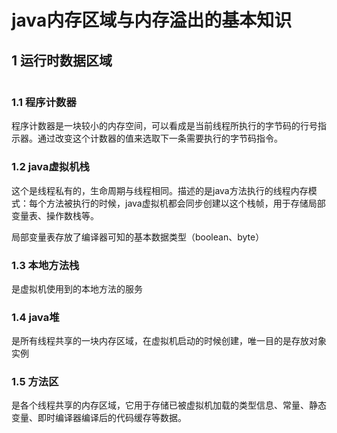 # java内存区域与内存溢出的基本知识

## 1 运行时数据区域

  



![]()





### 1.1 程序计数器

  程序计数器是一块较小的内存空间，可以看成是当前线程所执行的字节码的行号指示器。通过改变这个计数器的值来选取下一条需要执行的字节码指令。

### 1.2  java虚拟机栈

  这个是线程私有的，生命周期与线程相同。描述的是java方法执行的线程内存模式：每个方法被执行的时候，java虚拟机都会同步创建以这个栈帧，用于存储局部变量表、操作数栈等。

  局部变量表存放了编译器可知的基本数据类型（boolean、byte）

### 1.3 本地方法栈

  是虚拟机使用到的本地方法的服务

### 1.4  java堆

  是所有线程共享的一块内存区域，在虚拟机启动的时候创建，唯一目的是存放对象实例

### 1.5 方法区

   是各个线程共享的内存区域，它用于存储已被虚拟机加载的类型信息、常量、静态变量、即时编译器编译后的代码缓存等数据。